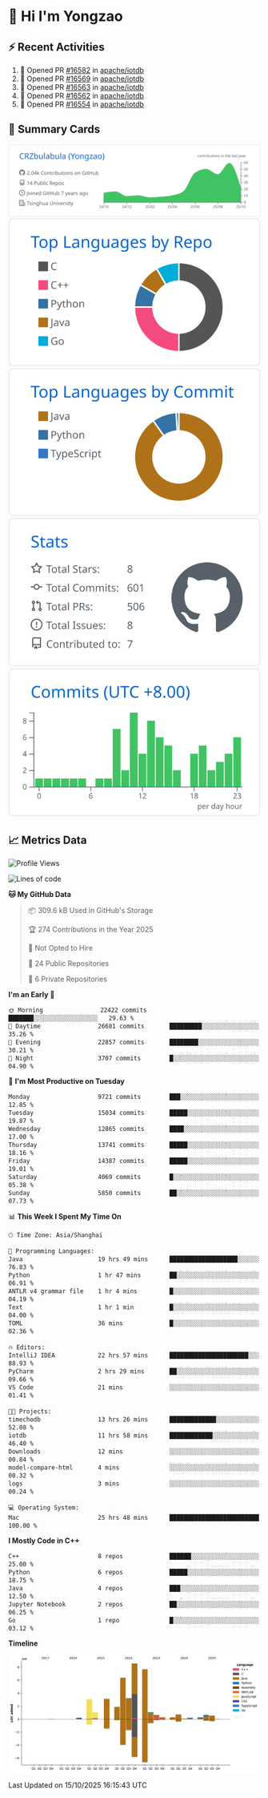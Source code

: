 # 👋 Hi I'm Yongzao

## ⚡ Recent Activities
<!--START_SECTION:activity-->
1. 💪 Opened PR [#16582](undefined) in [apache/iotdb](https://github.com/apache/iotdb)
2. 💪 Opened PR [#16569](undefined) in [apache/iotdb](https://github.com/apache/iotdb)
3. 💪 Opened PR [#16563](undefined) in [apache/iotdb](https://github.com/apache/iotdb)
4. 💪 Opened PR [#16562](undefined) in [apache/iotdb](https://github.com/apache/iotdb)
5. 💪 Opened PR [#16554](undefined) in [apache/iotdb](https://github.com/apache/iotdb)
<!--END_SECTION:activity-->

## 🎑 Summary Cards

[![](https://raw.githubusercontent.com/CRZbulabula/CRZbulabula/main/profile-summary-card-output/github/0-profile-details.svg)](https://github.com/vn7n24fzkq/github-profile-summary-cards)
[![](https://raw.githubusercontent.com/CRZbulabula/CRZbulabula/main/profile-summary-card-output/github/1-repos-per-language.svg)](https://github.com/vn7n24fzkq/github-profile-summary-cards) [![](https://raw.githubusercontent.com/CRZbulabula/CRZbulabula/main/profile-summary-card-output/github/2-most-commit-language.svg)](https://github.com/vn7n24fzkq/github-profile-summary-cards)
[![](https://raw.githubusercontent.com/CRZbulabula/CRZbulabula/main/profile-summary-card-output/github/3-stats.svg)](https://github.com/vn7n24fzkq/github-profile-summary-cards) [![](https://raw.githubusercontent.com/CRZbulabula/CRZbulabula/main/profile-summary-card-output/github/4-productive-time.svg)](https://github.com/vn7n24fzkq/github-profile-summary-cards)

## 📈 Metrics Data

<!--START_SECTION:waka-->
![Profile Views](http://img.shields.io/badge/Profile%20Views-4-blue)

![Lines of code](https://img.shields.io/badge/From%20Hello%20World%20I%27ve%20Written-39.4%20million%20lines%20of%20code-blue)

**🐱 My GitHub Data** 

> 📦 309.6 kB Used in GitHub's Storage 
 > 
> 🏆 274 Contributions in the Year 2025
 > 
> 🚫 Not Opted to Hire
 > 
> 📜 24 Public Repositories 
 > 
> 🔑 6 Private Repositories 
 > 
**I'm an Early 🐤** 

```text
🌞 Morning                22422 commits       ███████░░░░░░░░░░░░░░░░░░   29.63 % 
🌆 Daytime                26681 commits       █████████░░░░░░░░░░░░░░░░   35.26 % 
🌃 Evening                22857 commits       ████████░░░░░░░░░░░░░░░░░   30.21 % 
🌙 Night                  3707 commits        █░░░░░░░░░░░░░░░░░░░░░░░░   04.90 % 
```
📅 **I'm Most Productive on Tuesday** 

```text
Monday                   9721 commits        ███░░░░░░░░░░░░░░░░░░░░░░   12.85 % 
Tuesday                  15034 commits       █████░░░░░░░░░░░░░░░░░░░░   19.87 % 
Wednesday                12865 commits       ████░░░░░░░░░░░░░░░░░░░░░   17.00 % 
Thursday                 13741 commits       █████░░░░░░░░░░░░░░░░░░░░   18.16 % 
Friday                   14387 commits       █████░░░░░░░░░░░░░░░░░░░░   19.01 % 
Saturday                 4069 commits        █░░░░░░░░░░░░░░░░░░░░░░░░   05.38 % 
Sunday                   5850 commits        ██░░░░░░░░░░░░░░░░░░░░░░░   07.73 % 
```


📊 **This Week I Spent My Time On** 

```text
🕑︎ Time Zone: Asia/Shanghai

💬 Programming Languages: 
Java                     19 hrs 49 mins      ███████████████████░░░░░░   76.83 % 
Python                   1 hr 47 mins        ██░░░░░░░░░░░░░░░░░░░░░░░   06.91 % 
ANTLR v4 grammar file    1 hr 4 mins         █░░░░░░░░░░░░░░░░░░░░░░░░   04.19 % 
Text                     1 hr 1 min          █░░░░░░░░░░░░░░░░░░░░░░░░   04.00 % 
TOML                     36 mins             █░░░░░░░░░░░░░░░░░░░░░░░░   02.36 % 

🔥 Editors: 
IntelliJ IDEA            22 hrs 57 mins      ██████████████████████░░░   88.93 % 
PyCharm                  2 hrs 29 mins       ██░░░░░░░░░░░░░░░░░░░░░░░   09.66 % 
VS Code                  21 mins             ░░░░░░░░░░░░░░░░░░░░░░░░░   01.41 % 

🐱‍💻 Projects: 
timechodb                13 hrs 26 mins      █████████████░░░░░░░░░░░░   52.08 % 
iotdb                    11 hrs 58 mins      ████████████░░░░░░░░░░░░░   46.40 % 
Downloads                12 mins             ░░░░░░░░░░░░░░░░░░░░░░░░░   00.84 % 
model-compare-html       4 mins              ░░░░░░░░░░░░░░░░░░░░░░░░░   00.32 % 
logs                     3 mins              ░░░░░░░░░░░░░░░░░░░░░░░░░   00.24 % 

💻 Operating System: 
Mac                      25 hrs 48 mins      █████████████████████████   100.00 % 
```

**I Mostly Code in C++** 

```text
C++                      8 repos             ██████░░░░░░░░░░░░░░░░░░░   25.00 % 
Python                   6 repos             █████░░░░░░░░░░░░░░░░░░░░   18.75 % 
Java                     4 repos             ███░░░░░░░░░░░░░░░░░░░░░░   12.50 % 
Jupyter Notebook         2 repos             ██░░░░░░░░░░░░░░░░░░░░░░░   06.25 % 
Go                       1 repo              █░░░░░░░░░░░░░░░░░░░░░░░░   03.12 % 
```



**Timeline**

![Lines of Code chart](https://raw.githubusercontent.com/CRZbulabula/CRZbulabula/main/assets/bar_graph.png)


 Last Updated on 15/10/2025 16:15:43 UTC
<!--END_SECTION:waka-->

